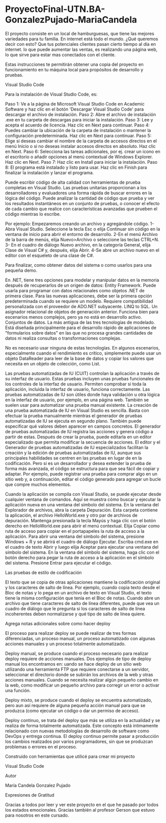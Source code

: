 # ProyectoFinal-UTN.BA-GonzalezPujado-MariaCandela

El proyecto consiste en un local de hamburguesas, que tiene las mejores variedades para tu familia. En internet está todo el mundo. ¿Qué queremos decir con esto? Que tus potenciales clientes pasan cierto tiempo al día en internet. lo que puede aumentar las ventas, es realizando una página web, lo que sirve para estar mas conectados con el cliente.

Estas instrucciones te permitirán obtener una copia del proyecto en funcionamiento en tu máquina local para propósitos de desarrollo y pruebas.

Visual Studio Code

Para la instalación de Visual Studio Code, es: 

Paso 1: Ve a la página de Microsoft Visual Studio Code en Academic Software y haz clic en el botón 'Descargar Visual Studio Code' para descargar el archivo de instalación.
Paso 2: Abre el archivo de instalación .exe en tu carpeta de descargas para iniciar la instalación.
Paso 3: Lee y acepta el acuerdo de licencia. Haz clic en Next para continuar.
Paso 4: Puedes cambiar la ubicación de la carpeta de instalación o mantener la configuración predeterminada. Haz clic en Next para continuar.
Paso 5: Elige si deseas cambiar el nombre de la carpeta de accesos directos en el menú Inicio o si no deseas instalar accesos directos en absoluto. Haz clic en Next.
Paso 6: Selecciona las tareas adicionales, por ej. crear un icono en el escritorio o añadir opciones al menú contextual de Windows Explorer. Haz clic en Next.
Paso 7: Haz clic en Install para iniciar la instalación.
Paso 8: El programa está instalado y listo para usar. Haz clic en Finish para finalizar la instalación y lanzar el programa.

Puede escribir código de alta calidad con herramientas de prueba completas en Visual Studio. Las pruebas unitarias proporcionan a los desarrolladores y evaluadores una forma rápida de buscar errores en la lógica del código. Puede analizar la cantidad de código que prueba y ver los resultados instantáneos en un conjunto de pruebas, o conocer el efecto de cada cambio que realice con características avanzadas que prueben el código mientras lo escribe.

Por ejemplo:
Empezaremos creando un archivo y agregándole código.
1-Abra Visual Studio. Seleccione la tecla Esc o elija Continuar sin código en la ventana de inicio para abrir el entorno de desarrollo.
2-En el menú Archivo de la barra de menús, elija Nuevo>Archivo o seleccione las teclas CTRL+N.
3- En el cuadro de diálogo Nuevo archivo, en la categoría General, elija Clase de Visual C# y, después, elija Abrir.
4-Se abre un archivo nuevo en el editor con el esqueleto de una clase de C#.

Para finalizar, como obtener datos del sistema o como usarlos para una pequeña demo.

En .NET, tiene tres opciones para modelar y manipular datos en la memoria después de recuperarlos de un origen de datos:
Entity Framework. Puede usarla para programar con datos relacionales como objetos .NET de primera clase. Para las nuevas aplicaciones, debe ser la primera opción predeterminada cuando se requiere un modelo. Requiere compatibilidad personalizada con el proveedor de ADO.NET subyacente.
LINQ to SQL. Un asignador relacional de objetos de generación anterior. Funciona bien para escenarios menos complejos, pero ya no está en desarrollo activo.
Conjuntos de datos. La más antigua de las tres tecnologías de modelado. Está diseñada principalmente para el desarrollo rápido de aplicaciones de "formularios sobre datos" en las que no procesa grandes cantidades de datos ni realiza consultas o transformaciones complejas. 

No es necesario usar ninguna de estas tecnologías. En algunos escenarios, especialmente cuando el rendimiento es crítico, simplemente puede usar un objeto DataReader para leer de la base de datos y copiar los valores que necesita en un objeto de colección, como List<T>.

Las pruebas automatizadas de IU (CUIT) controlan la aplicación a través de su interfaz de usuario. Estas pruebas incluyen unas pruebas funcionales de los controles de la interfaz de usuario. Permiten comprobar si toda la aplicación, incluida la interfaz de usuario, funciona correctamente. Las pruebas automatizadas de IU son útiles donde haya validación u otra lógica en la interfaz de usuario, por ejemplo, en una página web. También se suelen usar para automatizar una prueba manual existente.
La creación de una prueba automatizada de IU en Visual Studio es sencilla. Basta con efectuar la prueba manualmente mientras el generador de pruebas automatizadas de IU se ejecuta en segundo plano. También puede especificar qué valores deben aparecer en campos concretos. El generador de pruebas automatizadas de IU registra las acciones y genera código a partir de estas. Después de crear la prueba, puede editarla en un editor especializado que permita modificar la secuencia de acciones.
El editor y el Generador de pruebas automatizadas de IU especializados facilitan la creación y la edición de pruebas automatizadas de IU, aunque sus principales habilidades se centren en las pruebas en lugar de en la codificación. Pero si es un desarrollador y desea extender la prueba de forma más avanzada, el código se estructura para que sea fácil de copiar y adaptar. 
Por ejemplo, puede registrar una prueba para comprar algo en un sitio web y, a continuación, editar el código generado para agregar un bucle que compre muchos elementos.

Cuando la aplicación se compila con Visual Studio, se puede ejecutar desde cualquier ventana de comandos. Aquí se muestra cómo buscar y ejecutar la aplicación nueva en una ventana del símbolo del sistema.
En la ventana del Explorador de archivos, abra la carpeta Depuración. Esta carpeta contiene la aplicación, el archivo HelloWorld.exe y otro par de archivos de depuración. Mantenga presionada la tecla Mayús y haga clic con el botón derecho en HelloWorld.exe para abrir el menú contextual. Elija Copiar como ruta de acceso para copiar en el portapapeles la ruta de acceso a la aplicación.
Para abrir una ventana del símbolo del sistema, presione Windows + R y se abrirá el cuadro de diálogo Ejecutar. Escriba cmd.exe en el cuadro de texto Abrir y luego elija Aceptar para ejecutar una ventana del símbolo del sistema.
En la ventana del símbolo del sistema, haga clic con el botón derecho para pegar la ruta de acceso a la aplicación en el símbolo del sistema. Presione Entrar para ejecutar el código.

Las pruebas de estilo de codificación 

El texto que se copia de otras aplicaciones mantiene la codificación original y los caracteres de salto de línea. Por ejemplo, cuando copia texto desde el Bloc de notas y lo pega en un archivo de texto en Visual Studio, el texto tiene la misma configuración que tenía en el Bloc de notas.
Cuando abre un archivo que tiene caracteres de salto de línea diferentes, puede que vea un cuadro de diálogo que le pregunta si los caracteres de salto de línea incoherentes deben normalizarse y qué tipo de salto de línea quiere.
  
Agrega notas adicionales sobre como hacer deploy
 
El proceso para realizar deploy se puede realizar de tres formas diferenciadas, un proceso manual, un proceso automatizado con algunas acciones manuales y un proceso totalmente automatizado. 

Deploy manual, se produce cuando el proceso necesario para realizar deploy requiere de acciones manuales. 
Dos ejemplos de tipo de deploy manual los encontramos en: uando se hace deploy de un sitio web utilizando una herramienta FTP que requiere conectarse a un servidor, seleccionar el directorio donde se subirán los archivos de la web y otras acciones manuales.
Cuando se necesita realizar algún pequeño cambio en la web, como modificar un pequeño archivo para corregir un error o activar una función.

Deploy mixto, se produce cuando el deploy se encuentra automatizado, pero aun así requiere de alguna pequeña acción manual para que se produzca (como ejecutar un código o dar un permiso de acceso). 

Deploy continuo, se trata del deploy que más se utiliza en la actualidad y se realiza de forma totalmente automatizada. Este concepto está íntimamente relacionado con nuevas metodologías de desarrollo de software como DevOps y entrega continua.
El deploy continuo permite pasar a producción los cambios realizados por varios programadores, sin que se produzcan problemas o errores en el proceso.

Construido con herramientas que utilicé para crear mi proyecto

Visual Studio Code

Autor 
  
María Candela Gonzalez Pujado
  
Expresiones de Gratitud 
 
Gracias a todos por leer y ver este proyecto en el que he pasado por todos los estados emocionales. Gracias también al profesor Gerson que estuvo para nosotros en este cursado.
